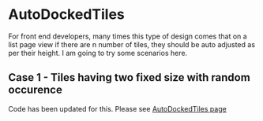 # AutoDockedTiles
For front end developers, many times this type of design comes that on a list page view if there are n number of tiles, they should be auto adjusted as per their height. I am going to try some scenarios here.

## Case 1 - Tiles having two fixed size with random occurence
Code has been updated for this. Please see [AutoDockedTiles page](https://anandprajapati1.github.io/AutoDockedTiles/)